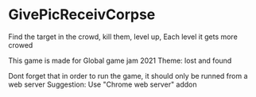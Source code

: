 # GivePicReceivCorpse
Find the target in the crowd, kill them, level up, Each level it gets more crowed

This game is made for Global game jam 2021
Theme: lost and found

Dont forget that in order to run the game, it should only be runned from a web server
Suggestion: Use "Chrome web server" addon
